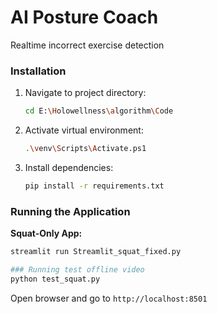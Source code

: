 # AI Posture Coach

Realtime incorrect exercise detection

### Installation

1. Navigate to project directory:
   ```bash
   cd E:\Holowellness\algorithm\Code
   ```

2. Activate virtual environment:
   ```bash
   .\venv\Scripts\Activate.ps1
   ```

3. Install dependencies:
   ```bash
   pip install -r requirements.txt
   ```

### Running the Application

**Squat-Only App:**
```bash
streamlit run Streamlit_squat_fixed.py

### Running test offline video
python test_squat.py
```

Open browser and go to `http://localhost:8501`


